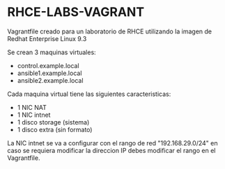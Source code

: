 # RHCE-LABS-VAGRANT

Vagrantfile creado para un laboratorio de RHCE utilizando la imagen de Redhat Enterprise Linux 9.3

Se crean 3 maquinas virtuales:
- control.example.local
- ansible1.example.local
- ansible2.example.local

Cada maquina virtual tiene las siguientes caracteristicas:

- 1 NIC NAT
- 1 NIC intnet
- 1 disco storage (sistema)
- 1 disco extra (sin formato)

La NIC intnet se va a configurar con el rango de red "192.168.29.0/24" en caso se requiera modificar la direccion IP debes modificar el rango en el Vagrantfile.